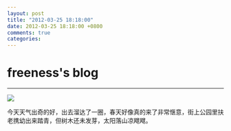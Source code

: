 ```yaml
---
layout: post
title: "2012-03-25 18:18:00"
date: 2012-03-25 18:18:00 +0800
comments: true
categories: 
---
```


# freeness's blog

----------

![](http://okqmqrbgo.bkt.clouddn.com/201203251818001.jpg)

>
今天天气出奇的好，出去溜达了一圈，春天好像真的来了非常惬意，街上公园里扶老携幼出来踏青，但树木还未发芽，太阳落山凉飕飕。